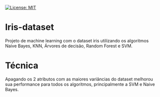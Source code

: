 [![License: MIT](https://img.shields.io/badge/License-MIT-yellow.svg)](https://opensource.org/licenses/MIT)
# Iris-dataset
Projeto de machine learning com o dataset iris utilizando os algoritmos Naive Bayes, KNN, Árvores de decisão, Random Forest e SVM.

# Técnica
Apagando os 2 atributos com as maiores variâncias do dataset melhorou sua performance para todos os algoritmos, principalmente a SVM e Naive Bayes.
